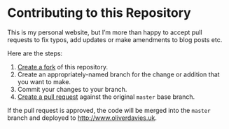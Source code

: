 # Contributing to this Repository

This is my personal website, but I’m more than happy to accept pull requests to fix typos, add updates or make amendments to blog posts etc.

Here are the steps:

1. [Create a fork](https://guides.github.com/activities/forking/#fork) of this repository.
2. Create an appropriately-named branch for the change or addition that you want to make.
3. Commit your changes to your branch.
4. [Create a pull request](https://guides.github.com/activities/forking/#making-a-pull-request) against the original `master` base branch.

If the pull request is approved, the code will be merged into the `master` branch and deployed to http://www.oliverdavies.uk.

